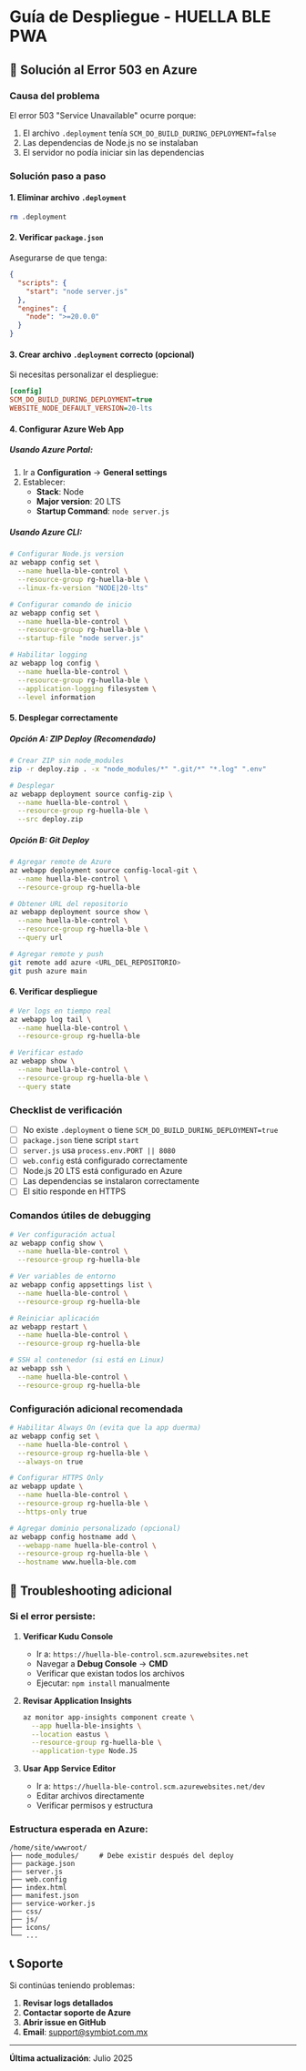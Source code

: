 # Guía de Despliegue - HUELLA BLE PWA

## 🚨 Solución al Error 503 en Azure

### Causa del problema

El error 503 "Service Unavailable" ocurre porque:
1. El archivo `.deployment` tenía `SCM_DO_BUILD_DURING_DEPLOYMENT=false`
2. Las dependencias de Node.js no se instalaban
3. El servidor no podía iniciar sin las dependencias

### Solución paso a paso

#### 1. Eliminar archivo `.deployment`
```bash
rm .deployment
```

#### 2. Verificar `package.json`
Asegurarse de que tenga:
```json
{
  "scripts": {
    "start": "node server.js"
  },
  "engines": {
    "node": ">=20.0.0"
  }
}
```

#### 3. Crear archivo `.deployment` correcto (opcional)
Si necesitas personalizar el despliegue:
```ini
[config]
SCM_DO_BUILD_DURING_DEPLOYMENT=true
WEBSITE_NODE_DEFAULT_VERSION=20-lts
```

#### 4. Configurar Azure Web App

##### Usando Azure Portal:
1. Ir a **Configuration** → **General settings**
2. Establecer:
   - **Stack**: Node
   - **Major version**: 20 LTS
   - **Startup Command**: `node server.js`

##### Usando Azure CLI:
```bash
# Configurar Node.js version
az webapp config set \
  --name huella-ble-control \
  --resource-group rg-huella-ble \
  --linux-fx-version "NODE|20-lts"

# Configurar comando de inicio
az webapp config set \
  --name huella-ble-control \
  --resource-group rg-huella-ble \
  --startup-file "node server.js"

# Habilitar logging
az webapp log config \
  --name huella-ble-control \
  --resource-group rg-huella-ble \
  --application-logging filesystem \
  --level information
```

#### 5. Desplegar correctamente

##### Opción A: ZIP Deploy (Recomendado)
```bash
# Crear ZIP sin node_modules
zip -r deploy.zip . -x "node_modules/*" ".git/*" "*.log" ".env"

# Desplegar
az webapp deployment source config-zip \
  --name huella-ble-control \
  --resource-group rg-huella-ble \
  --src deploy.zip
```

##### Opción B: Git Deploy
```bash
# Agregar remote de Azure
az webapp deployment source config-local-git \
  --name huella-ble-control \
  --resource-group rg-huella-ble

# Obtener URL del repositorio
az webapp deployment source show \
  --name huella-ble-control \
  --resource-group rg-huella-ble \
  --query url

# Agregar remote y push
git remote add azure <URL_DEL_REPOSITORIO>
git push azure main
```

#### 6. Verificar despliegue

```bash
# Ver logs en tiempo real
az webapp log tail \
  --name huella-ble-control \
  --resource-group rg-huella-ble

# Verificar estado
az webapp show \
  --name huella-ble-control \
  --resource-group rg-huella-ble \
  --query state
```

### Checklist de verificación

- [ ] No existe `.deployment` o tiene `SCM_DO_BUILD_DURING_DEPLOYMENT=true`
- [ ] `package.json` tiene script `start`
- [ ] `server.js` usa `process.env.PORT || 8080`
- [ ] `web.config` está configurado correctamente
- [ ] Node.js 20 LTS está configurado en Azure
- [ ] Las dependencias se instalaron correctamente
- [ ] El sitio responde en HTTPS

### Comandos útiles de debugging

```bash
# Ver configuración actual
az webapp config show \
  --name huella-ble-control \
  --resource-group rg-huella-ble

# Ver variables de entorno
az webapp config appsettings list \
  --name huella-ble-control \
  --resource-group rg-huella-ble

# Reiniciar aplicación
az webapp restart \
  --name huella-ble-control \
  --resource-group rg-huella-ble

# SSH al contenedor (si está en Linux)
az webapp ssh \
  --name huella-ble-control \
  --resource-group rg-huella-ble
```

### Configuración adicional recomendada

```bash
# Habilitar Always On (evita que la app duerma)
az webapp config set \
  --name huella-ble-control \
  --resource-group rg-huella-ble \
  --always-on true

# Configurar HTTPS Only
az webapp update \
  --name huella-ble-control \
  --resource-group rg-huella-ble \
  --https-only true

# Agregar dominio personalizado (opcional)
az webapp config hostname add \
  --webapp-name huella-ble-control \
  --resource-group rg-huella-ble \
  --hostname www.huella-ble.com
```

## 🔧 Troubleshooting adicional

### Si el error persiste:

1. **Verificar Kudu Console**
   - Ir a: `https://huella-ble-control.scm.azurewebsites.net`
   - Navegar a **Debug Console** → **CMD**
   - Verificar que existan todos los archivos
   - Ejecutar: `npm install` manualmente

2. **Revisar Application Insights**
   ```bash
   az monitor app-insights component create \
     --app huella-ble-insights \
     --location eastus \
     --resource-group rg-huella-ble \
     --application-type Node.JS
   ```

3. **Usar App Service Editor**
   - Ir a: `https://huella-ble-control.scm.azurewebsites.net/dev`
   - Editar archivos directamente
   - Verificar permisos y estructura

### Estructura esperada en Azure:

```
/home/site/wwwroot/
├── node_modules/     # Debe existir después del deploy
├── package.json
├── server.js
├── web.config
├── index.html
├── manifest.json
├── service-worker.js
├── css/
├── js/
├── icons/
└── ...
```

## 📞 Soporte

Si continúas teniendo problemas:

1. **Revisar logs detallados**
2. **Contactar soporte de Azure**
3. **Abrir issue en GitHub**
4. **Email**: support@symbiot.com.mx

---

**Última actualización**: Julio 2025

